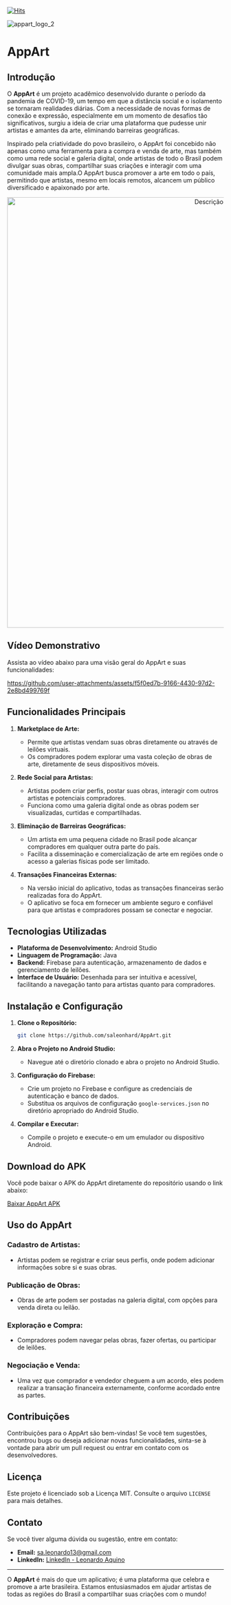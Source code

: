 [![Hits](https://hits.seeyoufarm.com/api/count/incr/badge.svg?url=https%3A%2F%2Fgithub.com%2Fsaleonhard%2FAppArt&count_bg=%2379C83D&title_bg=%23555555&icon=&icon_color=%23E7E7E7&title=hits&edge_flat=false)](https://hits.seeyoufarm.com)

![appart_logo_2](https://github.com/user-attachments/assets/5fce5f4a-5726-4448-8203-3b06a570c8d7)

# AppArt

## Introdução
O **AppArt** é um projeto acadêmico desenvolvido durante o período da pandemia de COVID-19, um tempo em que a distância social e o isolamento se tornaram realidades diárias. Com a necessidade de novas formas de conexão e expressão, especialmente em um momento de desafios tão significativos, surgiu a ideia de criar uma plataforma que pudesse unir artistas e amantes da arte, eliminando barreiras geográficas.

Inspirado pela criatividade do povo brasileiro, o AppArt foi concebido não apenas como uma ferramenta para a compra e venda de arte, mas também como uma rede social e galeria digital, onde artistas de todo o Brasil podem divulgar suas obras, compartilhar suas criações e interagir com uma comunidade mais ampla.O AppArt busca promover a arte em todo o país, permitindo que artistas, mesmo em locais remotos, alcancem um público diversificado e apaixonado por arte.

<p align="center">
  <img src="https://github.com/user-attachments/assets/05f0118c-11ca-484c-9682-d2d1b794832a" alt="Descrição da Imagem" width="1000"/>
</p>

  
## Vídeo Demonstrativo

Assista ao vídeo abaixo para uma visão geral do AppArt e suas funcionalidades:

https://github.com/user-attachments/assets/f5f0ed7b-9166-4430-97d2-2e8bd499769f

## Funcionalidades Principais
1. **Marketplace de Arte:**
   - Permite que artistas vendam suas obras diretamente ou através de leilões virtuais.
   - Os compradores podem explorar uma vasta coleção de obras de arte, diretamente de seus dispositivos móveis.

2. **Rede Social para Artistas:**
   - Artistas podem criar perfis, postar suas obras, interagir com outros artistas e potenciais compradores.
   - Funciona como uma galeria digital onde as obras podem ser visualizadas, curtidas e compartilhadas.

3. **Eliminação de Barreiras Geográficas:**
   - Um artista em uma pequena cidade no Brasil pode alcançar compradores em qualquer outra parte do país.
   - Facilita a disseminação e comercialização de arte em regiões onde o acesso a galerias físicas pode ser limitado.

4. **Transações Financeiras Externas:**
   - Na versão inicial do aplicativo, todas as transações financeiras serão realizadas fora do AppArt.
   - O aplicativo se foca em fornecer um ambiente seguro e confiável para que artistas e compradores possam se conectar e negociar.

## Tecnologias Utilizadas
- **Plataforma de Desenvolvimento:** Android Studio
- **Linguagem de Programação:** Java
- **Backend:** Firebase para autenticação, armazenamento de dados e gerenciamento de leilões.
- **Interface de Usuário:** Desenhada para ser intuitiva e acessível, facilitando a navegação tanto para artistas quanto para compradores.

## Instalação e Configuração
1. **Clone o Repositório:**
   ```bash
   git clone https://github.com/saleonhard/AppArt.git
2. **Abra o Projeto no Android Studio:**

   - Navegue até o diretório clonado e abra o projeto no Android Studio.

3. **Configuração do Firebase:**

   - Crie um projeto no Firebase e configure as credenciais de autenticação e banco de dados.
   - Substitua os arquivos de configuração `google-services.json` no diretório apropriado do Android Studio.

4. **Compilar e Executar:**

   - Compile o projeto e execute-o em um emulador ou dispositivo Android.

## Download do APK

Você pode baixar o APK do AppArt diretamente do repositório usando o link abaixo:

[Baixar AppArt APK](https://github.com/saleonhard/AppArt/tree/main/releases/v1.0/AppArt.apk)

## Uso do AppArt

### Cadastro de Artistas:

   - Artistas podem se registrar e criar seus perfis, onde podem adicionar informações sobre si e suas obras.

### Publicação de Obras:

   - Obras de arte podem ser postadas na galeria digital, com opções para venda direta ou leilão.

### Exploração e Compra:

   - Compradores podem navegar pelas obras, fazer ofertas, ou participar de leilões.

### Negociação e Venda:

   - Uma vez que comprador e vendedor cheguem a um acordo, eles podem realizar a transação financeira externamente, conforme acordado entre as partes.

## Contribuições

Contribuições para o AppArt são bem-vindas! Se você tem sugestões, encontrou bugs ou deseja adicionar novas funcionalidades, sinta-se à vontade para abrir um pull request ou entrar em contato com os desenvolvedores.


## Licença

Este projeto é licenciado sob a Licença MIT. Consulte o arquivo `LICENSE` para mais detalhes.

## Contato

Se você tiver alguma dúvida ou sugestão, entre em contato:
    
- **Email:** sa.leonardo13@gmail.com
- **LinkedIn:** [LinkedIn - Leonardo Aquino](https://linkedin.com/in/aquinoleonardo/)

---

O **AppArt** é mais do que um aplicativo; é uma plataforma que celebra e promove a arte brasileira. Estamos entusiasmados em ajudar artistas de todas as regiões do Brasil a compartilhar suas criações com o mundo!
